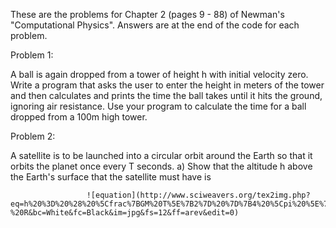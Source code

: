 These are the problems for Chapter 2 (pages 9 - 88) of Newman's "Computational Physics". Answers are at the end of the code for each problem.

Problem 1:

A ball is again dropped from a tower of height h with initial velocity zero. Write a program that asks the user to enter the height in meters of the tower and then calculates and prints the time the ball takes until it hits the ground, ignoring air resistance. Use your program to calculate the time for a ball dropped from a 100m high tower. 

Problem 2:

A satellite is to be launched into a circular orbit around the Earth so that it orbits the planet once every T seconds.
a) Show that the altitude h above the Earth's surface that the satellite must have is

                     ![equation](http://www.sciweavers.org/tex2img.php?eq=h%20%3D%20%28%20%5Cfrac%7BGM%20T%5E%7B2%7D%20%7D%7B4%20%5Cpi%20%5E%7B2%7D%20%7D%20%29%5E%7B1%2F3%7D%20-%20R&bc=White&fc=Black&im=jpg&fs=12&ff=arev&edit=0)

